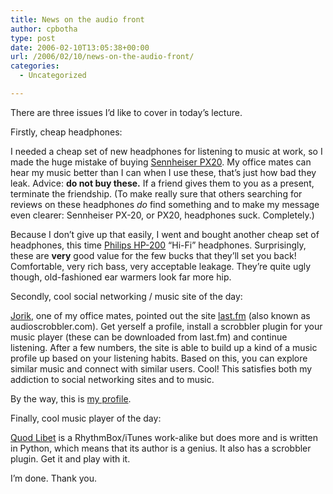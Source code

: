 ```yaml
---
title: News on the audio front
author: cpbotha
type: post
date: 2006-02-10T13:05:38+00:00
url: /2006/02/10/news-on-the-audio-front/
categories:
  - Uncategorized

---
```

There are three issues I&#8217;d like to cover in today&#8217;s lecture.

Firstly, cheap headphones:

I needed a cheap set of new headphones for listening to music at work, so I made the huge mistake of buying [Sennheiser PX20][1]. My office mates can hear my music better than I can when I use these, that&#8217;s just how bad they leak. Advice: **do not buy these.** If a friend gives them to you as a present, terminate the friendship. (To make really sure that others searching for reviews on these headphones _do_ find something and to make my message even clearer: Sennheiser PX-20, or PX20, headphones suck. Completely.)

Because I don&#8217;t give up that easily, I went and bought another cheap set of headphones, this time [Philips HP-200][2] &#8220;Hi-Fi&#8221; headphones. Surprisingly, these are **very** good value for the few bucks that they&#8217;ll set you back! Comfortable, very rich bass, very acceptable leakage. They&#8217;re quite ugly though, old-fashioned ear warmers look far more hip.

Secondly, cool social networking / music site of the day:

[Jorik][3], one of my office mates, pointed out the site [last.fm][4] (also known as audioscrobbler.com). Get yerself a profile, install a scrobbler plugin for your music player (these can be downloaded from last.fm) and continue listening. After a few numbers, the site is able to build up a kind of a music profile up based on your listening habits. Based on this, you can explore similar music and connect with similar users. Cool! This satisfies both my addiction to social networking sites and to music.

By the way, this is [my profile][5].

Finally, cool music player of the day:

[Quod Libet][6] is a RhythmBox/iTunes work-alike but does more and is written in Python, which means that its author is a genius. It also has a scrobbler plugin. Get it and play with it.

I&#8217;m done. Thank you.

 [1]: http://www.google.com/search?&q=sennheiser%20px-20
 [2]: http://www.google.com/search?hl=en&lr=&q=philips+sbc+hp-200
 [3]: http://graphics.tudelft.nl/~jorik/
 [4]: http://last.fm/
 [5]: http://www.last.fm/user/cpbotha/
 [6]: http://www.sacredchao.net/quodlibet